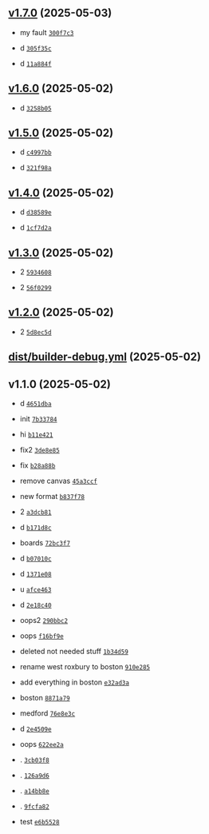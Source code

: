 ## [v1.7.0](https://github.com/Norviah/testing/compare/v1.6.0...v1.7.0) (2025-05-03)

- my fault <code>[300f7c3](https://github.com/Norviah/testing/commit/300f7c3e1f1942ce042edbed47bdcfb3acd2d355)</code>

- d <code>[305f35c](https://github.com/Norviah/testing/commit/305f35cdef189b7714fb9a721c66905b04c3a16e)</code>

- d <code>[11a884f](https://github.com/Norviah/testing/commit/11a884f75426c2dc1089f964479a7695c363e6cd)</code>

## [v1.6.0](https://github.com/Norviah/testing/compare/v1.5.0...v1.6.0) (2025-05-02)

- d <code>[3258b05](https://github.com/Norviah/testing/commit/3258b052258113c935b799e54cef4df69a854083)</code>

## [v1.5.0](https://github.com/Norviah/testing/compare/v1.4.0...v1.5.0) (2025-05-02)

- d <code>[c4997bb](https://github.com/Norviah/testing/commit/c4997bb95b0e0047c9d9c8e640fa407811704933)</code>

- d <code>[321f98a](https://github.com/Norviah/testing/commit/321f98a835d6f187597f0e4299a385d8b84eec37)</code>

## [v1.4.0](https://github.com/Norviah/testing/compare/v1.3.0...v1.4.0) (2025-05-02)

- d <code>[d38589e](https://github.com/Norviah/testing/commit/d38589e29ce063aa99598c3799904e483de7453f)</code>

- d <code>[1cf7d2a](https://github.com/Norviah/testing/commit/1cf7d2aa561e211ff8bb6fb63606737e4bae3c2f)</code>

## [v1.3.0](https://github.com/Norviah/testing/compare/v1.2.0...v1.3.0) (2025-05-02)

- 2 <code>[5934608](https://github.com/Norviah/testing/commit/5934608e5bdf8422973ebe725cfa0ce328790527)</code>

- 2 <code>[56f0299](https://github.com/Norviah/testing/commit/56f0299c2dcdf9669f87fc301a51c5b916a0784f)</code>

## [v1.2.0](https://github.com/Norviah/testing/compare/dist/builder-debug.yml...v1.2.0) (2025-05-02)

- 2 <code>[5d8ec5d](https://github.com/Norviah/testing/commit/5d8ec5d3c2e8af6d273f51aa61fe02d892b5d9be)</code>

## [dist/builder-debug.yml](https://github.com/Norviah/testing/compare/v1.1.0...dist/builder-debug.yml) (2025-05-02)

## v1.1.0 (2025-05-02)

- d <code>[4651dba](https://github.com/Norviah/testing/commit/4651dba3fc2bfeb13f7d9d8964d1f2936297d421)</code>

- init <code>[7b33784](https://github.com/Norviah/testing/commit/7b33784cee5c59a7cbfaa32ab1643dec01944d27)</code>

- hi <code>[b11e421](https://github.com/Norviah/testing/commit/b11e421e92ded154d85070e16ad066798daf1867)</code>

- fix2 <code>[3de8e85](https://github.com/Norviah/testing/commit/3de8e85a116957f64df9b622bd4e3d0f97a62a03)</code>

- fix <code>[b28a88b](https://github.com/Norviah/testing/commit/b28a88b91ad841c59b16431195341bdbee7748e1)</code>

- remove canvas <code>[45a3ccf](https://github.com/Norviah/testing/commit/45a3ccfe00dd9c417efb7e4bb6120a8e939fa818)</code>

- new format <code>[b837f78](https://github.com/Norviah/testing/commit/b837f7875b4b53f3e52ea66dc9a9d23f128a9465)</code>

- 2 <code>[a3dcb81](https://github.com/Norviah/testing/commit/a3dcb818a041c341bbd7c3ffb65244b103f772b6)</code>

- d <code>[b171d8c](https://github.com/Norviah/testing/commit/b171d8c0856dbd5ec806139ecb37b505f511739b)</code>

- boards <code>[72bc3f7](https://github.com/Norviah/testing/commit/72bc3f7e3a2f53355556ab425b18761005bb80d8)</code>

- d <code>[b07010c](https://github.com/Norviah/testing/commit/b07010c004e6e8a5e449fad2533e8e9fd89ca44d)</code>

- d <code>[1371e08](https://github.com/Norviah/testing/commit/1371e08aeebb5a6634a1594dd50bd48d2ac60e06)</code>

- u <code>[afce463](https://github.com/Norviah/testing/commit/afce4634d7c2268bf49356394004b249fe91cde2)</code>

- d <code>[2e18c40](https://github.com/Norviah/testing/commit/2e18c4099d7ddba99ebcede02a4abf8006199e48)</code>

- oops2 <code>[290bbc2](https://github.com/Norviah/testing/commit/290bbc2409eb84513d2d3feadc34e2d2572547aa)</code>

- oops <code>[f16bf9e](https://github.com/Norviah/testing/commit/f16bf9e56c957f81ef424f561d986f92b3542d38)</code>

- deleted not needed stuff <code>[1b34d59](https://github.com/Norviah/testing/commit/1b34d59c8ba278e1d69fbaa96c21e4b59d046070)</code>

- rename west roxbury to boston <code>[910e285](https://github.com/Norviah/testing/commit/910e285920b3d1217a274527c08e02a8953d2b9c)</code>

- add everything in boston <code>[e32ad3a](https://github.com/Norviah/testing/commit/e32ad3a9f55c4fa446dda9aa5c2e42c5e68aaf9c)</code>

- boston <code>[8871a79](https://github.com/Norviah/testing/commit/8871a79ce9a0f247bbd8b2ea73b07958868cac81)</code>

- medford <code>[76e8e3c](https://github.com/Norviah/testing/commit/76e8e3c1890d55ec0a5c22f026176e8a4f037591)</code>

- d <code>[2e4509e](https://github.com/Norviah/testing/commit/2e4509ebbc6018a8cfcfd7101709c0d74d67453c)</code>

- oops <code>[622ee2a](https://github.com/Norviah/testing/commit/622ee2acbbe8fe667126502a1d06c16539503b25)</code>

- . <code>[3cb03f8](https://github.com/Norviah/testing/commit/3cb03f8848ef4acdffbaed55959c280db0e965a0)</code>

- . <code>[126a9d6](https://github.com/Norviah/testing/commit/126a9d6f032a11f058e438fca646f9040fc90405)</code>

- . <code>[a14bb8e](https://github.com/Norviah/testing/commit/a14bb8efa7233a15a183ae6246655426809db3b2)</code>

- . <code>[9fcfa82](https://github.com/Norviah/testing/commit/9fcfa82072e93c5fba8fbf6131cc4cb982bfa191)</code>

- test <code>[e6b5528](https://github.com/Norviah/testing/commit/e6b552804905ba47e484159e17ec9473d006fb66)</code>